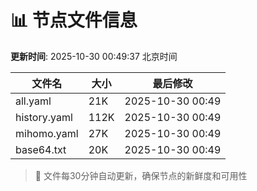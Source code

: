 # 📊 节点文件信息

**更新时间**: 2025-10-30 00:49:37 北京时间

| 文件名 | 大小 | 最后修改 |
|--------|------|----------|
| all.yaml | 21K | 2025-10-30 00:49 |
| history.yaml | 112K | 2025-10-30 00:49 |
| mihomo.yaml | 27K | 2025-10-30 00:49 |
| base64.txt | 20K | 2025-10-30 00:49 |

> 🔄 文件每30分钟自动更新，确保节点的新鲜度和可用性
